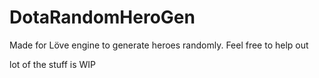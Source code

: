 DotaRandomHeroGen
=================

Made for Löve engine to generate heroes randomly.
Feel free to help out

lot of the stuff is WIP
